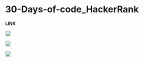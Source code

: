 # 30-Days-of-code_HackerRank

**LINK**

<a href="https://www.hackerrank.com/domains/tutorials/30-days-of-code"><img src="https://img.shields.io/badge/HackerRank-%233776AB.svg?&style=flat-square&logo=hackerrank&logoColor=white" height=18></a>


<a href="https://www.hackerrank.com/challenges/30-hello-world"><img src="https://img.shields.io/badge/Day_0-%233776AB.svg?&style=flat-square&logo=hackerrank&logoColor=white" height=18></a>


<a href="https://www.hackerrank.com/challenges/30-data-types/problem"><img src="https://img.shields.io/badge/Day_1-%233776AB.svg?&style=flat-square&logo=hackerrank&logoColor=white" height=18></a>
